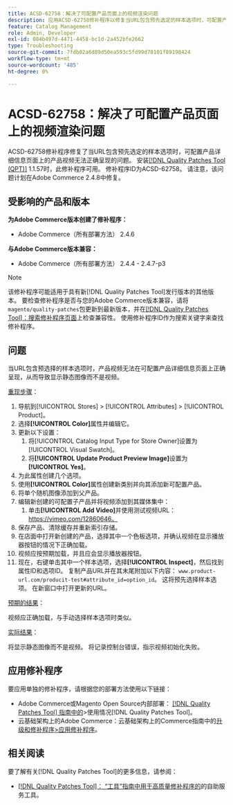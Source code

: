 ```yaml
---
title: ACSD-62758：解决了可配置产品页面上的视频渲染问题
description: 应用ACSD-62758修补程序以修复当URL包含预先选定的样本选项时，可配置产品详细信息页面上的产品视频无法正确呈现的Adobe Commerce问题。
feature: Catalog Management
role: Admin, Developer
exl-id: 084b497d-4471-4458-bc1d-2a452bfe2662
type: Troubleshooting
source-git-commit: 7fdb02a6d89d50ea593c5fd99d78101f89198424
workflow-type: tm+mt
source-wordcount: '485'
ht-degree: 0%

---
```


# ACSD-62758：解决了可配置产品页面上的视频渲染问题

ACSD-62758修补程序修复了当URL包含预先选定的样本选项时，可配置产品详细信息页面上的产品视频无法正确呈现的问题。 安装[[!DNL Quality Patches Tool (QPT)]](/help/tools/quality-patches-tool/quality-patches-tool-to-self-serve-quality-patches.md) 1.1.57时，此修补程序可用。 修补程序ID为ACSD-62758。 请注意，该问题计划在Adobe Commerce 2.4.8中修复。

## 受影响的产品和版本

**为Adobe Commerce版本创建了修补程序：**

* Adobe Commerce（所有部署方法） 2.4.6

**与Adobe Commerce版本兼容：**

* Adobe Commerce（所有部署方法） 2.4.4 - 2.4.7-p3

>[!NOTE]
>
>该修补程序可能适用于具有新[!DNL Quality Patches Tool]发行版本的其他版本。 要检查修补程序是否与您的Adobe Commerce版本兼容，请将`magento/quality-patches`包更新到最新版本，并在[[!DNL Quality Patches Tool]：搜索修补程序页面](https://experienceleague.adobe.com/tools/commerce-quality-patches/index.html)上检查兼容性。 使用修补程序ID作为搜索关键字来查找修补程序。

## 问题

当URL包含预选择的样本选项时，产品视频无法在可配置产品详细信息页面上正确呈现，从而导致显示静态图像而不是视频。

<u>重现步骤</u>：

1. 导航到[!UICONTROL Stores] > [!UICONTROL Attributes] > [!UICONTROL Product]。
1. 选择&#x200B;**[!UICONTROL Color]**&#x200B;属性并编辑它。
1. 更新以下设置：
   1. 将[!UICONTROL Catalog Input Type for Store Owner]设置为[!UICONTROL Visual Swatch]。
   1. 将&#x200B;**[!UICONTROL Update Product Preview Image]**&#x200B;设置为&#x200B;**[!UICONTROL Yes]**。
1. 为此属性创建几个选项。
1. 使用&#x200B;**[!UICONTROL Color]**&#x200B;属性创建新类别并向其添加新可配置产品。
1. 将单个随机图像添加到父产品。
1. 编辑新创建的可配置子产品并将视频添加到其媒体集中：
   1. 单击&#x200B;**[!UICONTROL Add Video]**&#x200B;并使用测试视频URL： https://vimeo.com/12860646。
1. 保存产品、清除缓存并重新索引存储。
1. 在店面中打开新创建的产品，选择其中一个色板选项，并确认视频在显示播放器按钮的情况下正确加载。
1. 视频应按预期加载，并且应会显示播放器按钮。
1. 现在，右键单击其中一个样本选项，选择&#x200B;**[!UICONTROL Inspect]**，然后找到属性ID和选项ID。 复制产品URL并在其末尾附加以下内容： `www.product-url.com/producit-test#attribute_id=option_id`。 这将预先选择样本选项。 在新窗口中打开更新的URL。

<u>预期的结果</u>：

视频应正确加载，与手动选择样本选项时类似。

<u>实际结果</u>：

将显示静态图像而不是视频。 将记录控制台错误，指示视频初始化失败。

## 应用修补程序

要应用单独的修补程序，请根据您的部署方法使用以下链接：

* Adobe Commerce或Magento Open Source内部部署： [[!DNL Quality Patches Tool] 指南中的](/help/tools/quality-patches-tool/usage.md)>使用情况[!DNL Quality Patches Tool]。
* 云基础架构上的Adobe Commerce：云基础架构上的Commerce指南中的[升级和修补程序>应用修补程序](https://experienceleague.adobe.com/docs/commerce-cloud-service/user-guide/develop/upgrade/apply-patches.html)。


## 相关阅读

要了解有关[!DNL Quality Patches Tool]的更多信息，请参阅：

* [[!DNL Quality Patches Tool]： “工具”指南中用于高质量修补程序的](/help/tools/quality-patches-tool/quality-patches-tool-to-self-serve-quality-patches.md)的自助服务工具。

